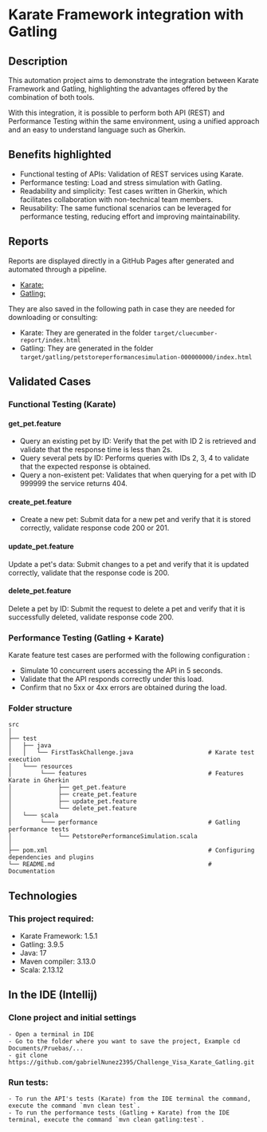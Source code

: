 # Karate Framework integration with Gatling

## Description
This automation project aims to demonstrate the integration between Karate Framework and Gatling, highlighting the advantages offered by the combination of both tools.

With this integration, it is possible to perform both API (REST) and Performance Testing within the same environment, using a unified approach and an easy to understand language such as Gherkin.

## Benefits highlighted
- Functional testing of APIs: Validation of REST services using Karate.
- Performance testing: Load and stress simulation with Gatling.
- Readability and simplicity: Test cases written in Gherkin, which facilitates collaboration with non-technical team members.
- Reusability: The same functional scenarios can be leveraged for performance testing, reducing effort and improving maintainability.

## Reports
Reports are displayed directly in a GitHub Pages after generated and automated through a pipeline.
* [Karate:](https://gabrielnunez2395.github.io/Challenge_Visa_Karate_Gatling/karate-report/)
* [Gatling:](https://gabrielnunez2395.github.io/Challenge_Visa_Karate_Gatling/karate-report/)

They are also saved in the following path in case they are needed for downloading or consulting:

- Karate: They are generated in the folder ```target/cluecumber-report/index.html```
- Gatling: They are generated in the folder ```target/gatling/petstoreperformancesimulation-000000000/index.html```

## Validated Cases
### Functional Testing (Karate)
#### get_pet.feature
- Query an existing pet by ID: Verify that the pet with ID 2 is retrieved and validate that the response time is less than 2s.
- Query several pets by ID: Performs queries with IDs 2, 3, 4 to validate that the expected response is obtained.
- Query a non-existent pet: Validates that when querying for a pet with ID 999999 the service returns 404.
#### create_pet.feature
- Create a new pet: Submit data for a new pet and verify that it is stored correctly, validate response code 200 or 201.
#### update_pet.feature
Update a pet's data: Submit changes to a pet and verify that it is updated correctly, validate that the response code is 200.
#### delete_pet.feature
Delete a pet by ID: Submit the request to delete a pet and verify that it is successfully deleted, validate response code 200.

### Performance Testing (Gatling + Karate)
Karate feature test cases are performed with the following configuration :
- Simulate 10 concurrent users accessing the API in 5 seconds.
- Validate that the API responds correctly under this load.
- Confirm that no 5xx or 4xx errors are obtained during the load.

### Folder structure

```
src
│
├── test
│   ├── java
│   │   └── FirstTaskChallenge.java                     # Karate test execution
│   └─── resources
│        └─── features                                  # Features Karate in Gherkin
│             ├── get_pet.feature
│             ├── create_pet.feature
│             ├── update_pet.feature
│             └── delete_pet.feature
│   └─── scala
│        └─── performance                               # Gatling performance tests
│             └── PetstorePerformanceSimulation.scala
│
├── pom.xml                                             # Configuring dependencies and plugins
└── README.md                                           # Documentation
```

## Technologies
### This project required:
* Karate Framework: 1.5.1
* Gatling: 3.9.5
* Java: 17
* Maven compiler: 3.13.0
* Scala: 2.13.12

## In the IDE (Intellij)

### Clone project and initial settings

```
- Open a terminal in IDE
- Go to the folder where you want to save the project, Example cd Documents/Pruebas/...
- git clone https://github.com/gabrielNunez2395/Challenge_Visa_Karate_Gatling.git
```

###   Run tests:
```
- To run the API's tests (Karate) from the IDE terminal the command, execute the command `mvn clean test`.
- To run the performance tests (Gatling + Karate) from the IDE terminal, execute the command `mvn clean gatling:test`.
```
